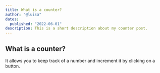 ```yaml
---
title: What is a counter?
author: "@luisa"
dates:
  published: "2022-06-01"
description: This is a short description about my counter post.
---
```


 ## What is a counter?

It allows you to keep track of a number and increment it by clicking on a button.

<!-- <Counter></Counter> -->